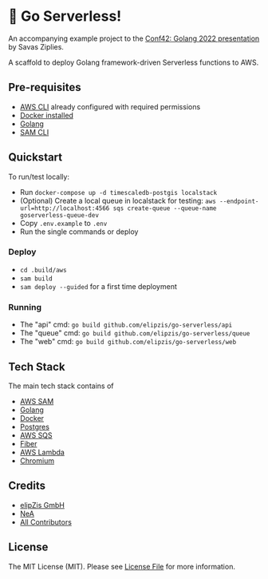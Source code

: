 # 🚀 Go Serverless!

An accompanying example project to the [Conf42: Golang 2022 presentation](https://www.conf42.com/Golang_2022_Savas_Ziplies_serverless) by Savas Ziplies.

A scaffold to deploy Golang framework-driven Serverless functions to AWS.

## Pre-requisites

* [AWS CLI](https://aws.amazon.com/cli/) already configured with required permissions
* [Docker installed](https://docs.docker.com/get-docker/)
* [Golang](https://golang.org)
* [SAM CLI](https://docs.aws.amazon.com/serverless-application-model/latest/developerguide/serverless-sam-cli-install.html)

## Quickstart

To run/test locally:

* Run `docker-compose up -d timescaledb-postgis localstack`
* (Optional) Create a local queue in localstack for testing: `aws --endpoint-url=http://localhost:4566 sqs create-queue --queue-name goserverless-queue-dev`
* Copy `.env.example` to `.env`
* Run the single commands or deploy

### Deploy

* `cd .build/aws`
* `sam build`
* `sam deploy --guided` for a first time deployment

### Running

* The "api" cmd: `go build github.com/elipzis/go-serverless/api`
* The "queue" cmd: `go build github.com/elipzis/go-serverless/queue`
* The "web" cmd: `go build github.com/elipzis/go-serverless/web`

## Tech Stack

The main tech stack contains of

* [AWS SAM](https://docs.aws.amazon.com/serverless-application-model/latest/developerguide/serverless-sam-cli-install.html)
* [Golang](https://golang.org)
* [Docker](https://docs.docker.com/get-docker/)
* [Postgres](https://www.postgresql.org/download/)
* [AWS SQS](https://aws.amazon.com/sqs/)
* [Fiber](https://github.com/gofiber/fiber)
* [AWS Lambda](https://aws.amazon.com/lambda/)
* [Chromium](https://github.com/alixaxel/chrome-aws-lambda)

## Credits

- [elipZis GmbH](https://elipZis.com)
- [NeA](https://github.com/nea)
- [All Contributors](https://github.com/elipZis/go-serverless/contributors)

## License

The MIT License (MIT). Please see [License File](LICENSE.md) for more information.
